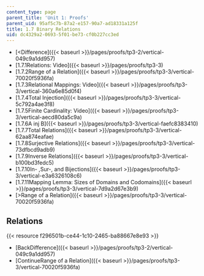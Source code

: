 ```yaml
---
content_type: page
parent_title: 'Unit 1: Proofs'
parent_uid: 95af5c7b-87a2-e157-90a7-ad18331a125f
title: 1.7 Binary Relations
uid: dc4329a2-0693-5f01-be73-cf0b227cc3ed
---
```


*   [\<Difference]({{< baseurl >}}/pages/proofs/tp3-2/vertical-049c9a1dd957)
*   [1.7.1Relations: Video]({{< baseurl >}}/pages/proofs/tp3-3)
*   [1.7.2Range of a Relation]({{< baseurl >}}/pages/proofs/tp3-3/vertical-70020f5936fa)
*   [1.7.3Relational Mappings: Video]({{< baseurl >}}/pages/proofs/tp3-3/vertical-360a6e85d0f4)
*   [1.7.4Total Injection]({{< baseurl >}}/pages/proofs/tp3-3/vertical-5c792a4ae3f8)
*   [1.7.5Finite Cardinality: Video]({{< baseurl >}}/pages/proofs/tp3-3/vertical-aecd80da5c9a)
*   [1.7.6A inj B]({{< baseurl >}}/pages/proofs/tp3-3/vertical-faefc8383410)
*   [1.7.7Total Relations]({{< baseurl >}}/pages/proofs/tp3-3/vertical-62aa874eafae)
*   [1.7.8Surjective Relations]({{< baseurl >}}/pages/proofs/tp3-3/vertical-73dfbcd9adb9)
*   [1.7.9Inverse Relations]({{< baseurl >}}/pages/proofs/tp3-3/vertical-b100bd3fedc5)
*   [1.7.10In- ,Sur-, and Bijections]({{< baseurl >}}/pages/proofs/tp3-3/vertical-e3a6326108c6)
*   [1.7.11Mapping Lemma: Sizes of Domains and Codomains]({{< baseurl >}}/pages/proofs/tp3-3/vertical-7d9a2d67e3b9)
*   [\>Range of a Relation]({{< baseurl >}}/pages/proofs/tp3-3/vertical-70020f5936fa)

Relations
---------

{{< resource f296501b-ce44-1c10-2465-ba88667e8e93 >}}

*   [BackDifference]({{< baseurl >}}/pages/proofs/tp3-2/vertical-049c9a1dd957)
*   [ContinueRange of a Relation]({{< baseurl >}}/pages/proofs/tp3-3/vertical-70020f5936fa)